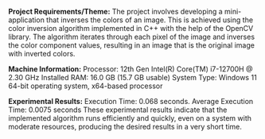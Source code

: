 **Project Requirements/Theme:**
The project involves developing a mini-application that inverses the colors of an image. This is achieved using the color inversion algorithm implemented in C++ with the help of the OpenCV library. The algorithm iterates through each pixel of the image and inverses the color component values, resulting in an image that is the original image with inverted colors.

**Machine Information:**
Processor: 12th Gen Intel(R) Core(TM) i7-12700H @ 2.30 GHz
Installed RAM: 16.0 GB (15.7 GB usable)
System Type: Windows 11 64-bit operating system, x64-based processor


**Experimental Results:**
Execution Time: 0.068 seconds.
Average Execution Time: 0.0075 seconds
These experimental results indicate that the implemented algorithm runs efficiently and quickly, even on a system with moderate resources, producing the desired results in a very short time.






